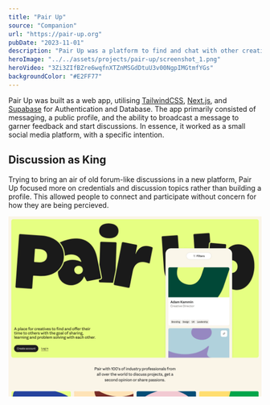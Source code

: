 ```yaml
---
title: "Pair Up"
source: "Companion"
url: "https://pair-up.org"
pubDate: "2023-11-01"
description: "Pair Up was a platform to find and chat with other creatives to get a second opinion or share passions. It was built during downtime between client work as an internal project. It was built as a somewhat async messaging platform, with the intention of allowing for slower, more focused discussion."
heroImage: "../../assets/projects/pair-up/screenshot_1.png"
heroVideo: "3Zi3ZIfBZre6wqfnXTZnMSGdDtuU3v00NgpIMGtmfYGs"
backgroundColor: "#E2FF77"
---
```


Pair Up was built as a web app, utilising [TailwindCSS](https://tailwindcss.com), [Next.js](https://nextjs.org/), and [Supabase](https://supabase.com) for Authentication and Database. The app primarily consisted of messaging, a public profile, and the ability to broadcast a message to garner feedback and start discussions. In essence, it worked as a small social media platform, with a specific intention.

## Discussion as King

Trying to bring an air of old forum-like discussions in a new platform, Pair Up focused more on credentials and discussion topics rather than building a profile. This allowed people to connect and participate without concern for how they are being percieved.

![Homepage](../../assets/projects/pair-up/screenshot_1.png)
